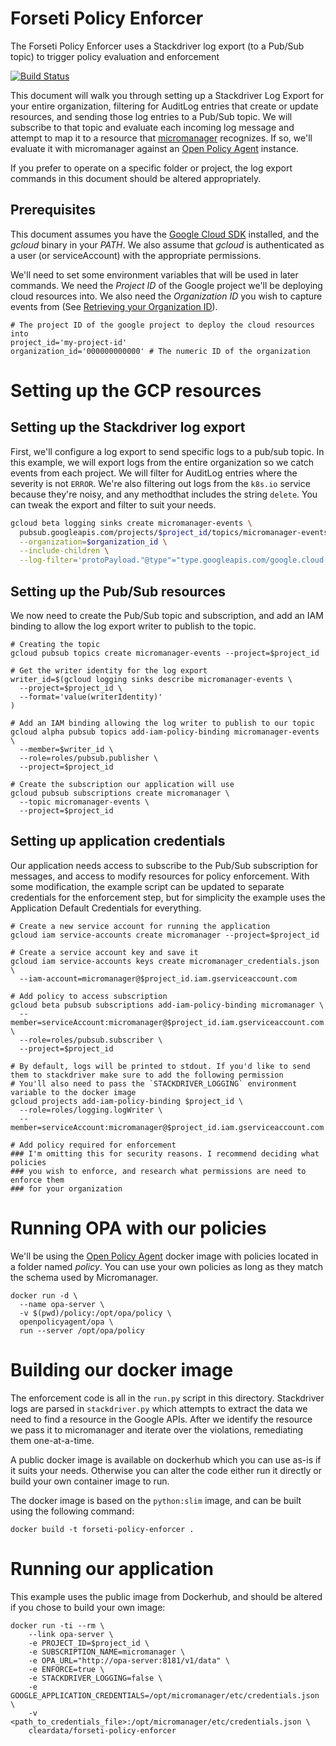 # Forseti Policy Enforcer

The Forseti Policy Enforcer uses a Stackdriver log export (to a Pub/Sub topic) to trigger policy evaluation and enforcement

[![Build Status](https://api.travis-ci.org/cleardataeng/forseti-policy-enforcer.svg?branch=master)](https://travis-ci.org/cleardataeng/forseti-policy-enforcer)

This document will walk you through setting up a Stackdriver Log Export for your entire organization, filtering for AuditLog entries that create or update resources, and sending those log entries to a Pub/Sub topic. We will subscribe to that topic and evaluate each incoming log message and attempt to map it to a resource that [micromanager](https://github.com/cleardataeng/micromanager) recognizes. If so, we'll evaluate it with micromanager against an [Open Policy Agent](https://www.openpolicyagent.org/) instance.

If you prefer to operate on a specific folder or project, the log export commands in this document should be altered appropriately.

## Prerequisites

This document assumes you have the [Google Cloud SDK](https://cloud.google.com/sdk/) installed, and the _gcloud_ binary in your _PATH_. We also assume that _gcloud_ is authenticated as a user (or serviceAccount) with the appropriate permissions.

We'll need to set some environment variables that will be used in later commands. We need the _Project ID_ of the Google project we'll be deploying cloud resources into. We also need the _Organization ID_ you wish to capture events from (See [Retrieving your Organization ID](https://cloud.google.com/resource-manager/docs/creating-managing-organization#retrieving_your_organization_id)).

```shell
# The project ID of the google project to deploy the cloud resources into
project_id='my-project-id'
organization_id='000000000000' # The numeric ID of the organization 
```

# Setting up the GCP resources

## Setting up the Stackdriver log export

First, we'll configure a log export to send specific logs to a pub/sub topic. In this example, we will export logs from the entire organization so we catch events from each project. We will filter for AuditLog entries where the severity is not `ERROR`. We're also filtering out logs from the `k8s.io` service because they're noisy, and any methodthat includes the string `delete`. You can tweak the export and filter to suit your needs.

```bash
gcloud beta logging sinks create micromanager-events \
  pubsub.googleapis.com/projects/$project_id/topics/micromanager-events \
  --organization=$organization_id \
  --include-children \
  --log-filter='protoPayload."@type"="type.googleapis.com/google.cloud.audit.AuditLog" severity!="ERROR" protoPayload.serviceName!="k8s.io" NOT protoPayload.methodName: "delete"' 
```

## Setting up the Pub/Sub resources

We now need to create the Pub/Sub topic and subscription, and add an IAM binding to allow the log export writer to publish to the topic.

```shell
# Creating the topic
gcloud pubsub topics create micromanager-events --project=$project_id

# Get the writer identity for the log export
writer_id=$(gcloud logging sinks describe micromanager-events \
  --project=$project_id \
  --format='value(writerIdentity)'
)

# Add an IAM binding allowing the log writer to publish to our topic
gcloud alpha pubsub topics add-iam-policy-binding micromanager-events \
  --member=$writer_id \
  --role=roles/pubsub.publisher \
  --project=$project_id

# Create the subscription our application will use
gcloud pubsub subscriptions create micromanager \
  --topic micromanager-events \
  --project=$project_id

```

## Setting up application credentials

Our application needs access to subscribe to the Pub/Sub subscription for messages, and access to modify resources for policy enforcement. With some modification, the example script can be updated to separate credentials for the enforcement step, but for simplicity the example uses the Application Default Credentials for everything.

```shell
# Create a new service account for running the application
gcloud iam service-accounts create micromanager --project=$project_id

# Create a service account key and save it
gcloud iam service-accounts keys create micromanager_credentials.json \
  --iam-account=micromanager@$project_id.iam.gserviceaccount.com

# Add policy to access subscription
gcloud beta pubsub subscriptions add-iam-policy-binding micromanager \
  --member=serviceAccount:micromanager@$project_id.iam.gserviceaccount.com \
  --role=roles/pubsub.subscriber \
  --project=$project_id

# By default, logs will be printed to stdout. If you'd like to send them to stackdriver make sure to add the following permission
# You'll also need to pass the `STACKDRIVER_LOGGING` environment variable to the docker image
gcloud projects add-iam-policy-binding $project_id \
  --role=roles/logging.logWriter \
  --member=serviceAccount:micromanager@$project_id.iam.gserviceaccount.com

# Add policy required for enforcement
### I'm omitting this for security reasons. I recommend deciding what policies
### you wish to enforce, and research what permissions are need to enforce them
### for your organization
```

# Running OPA with our policies

We'll be using the [Open Policy Agent](https://www.openpolicyagent.org/) docker image with policies located in a folder named _policy_. You can use your own policies as long as they match the schema used by Micromanager.

```shell
docker run -d \
  --name opa-server \
  -v $(pwd)/policy:/opt/opa/policy \
  openpolicyagent/opa \
  run --server /opt/opa/policy
```

# Building our docker image

The enforcement code is all in the `run.py` script in this directory. Stackdriver logs are parsed in `stackdriver.py` which attempts to extract the data we need to find a resource in the Google APIs. After we identify the resource we pass it to micromanager and iterate over the violations, remediating them one-at-a-time.

A public docker image is available on dockerhub which you can use as-is if it suits your needs. Otherwise you can alter the code either run it directly or build your own container image to run.

The docker image is based on the `python:slim` image, and can be built using the following command:

```shell
docker build -t forseti-policy-enforcer .
```


# Running our application

This example uses the public image from Dockerhub, and should be altered if you chose to build your own image:

```shell
docker run -ti --rm \
    --link opa-server \
    -e PROJECT_ID=$project_id \
    -e SUBSCRIPTION_NAME=micromanager \
    -e OPA_URL="http://opa-server:8181/v1/data" \
    -e ENFORCE=true \
    -e STACKDRIVER_LOGGING=false \
    -e GOOGLE_APPLICATION_CREDENTIALS=/opt/micromanager/etc/credentials.json \
    -v <path_to_credentials_file>:/opt/micromanager/etc/credentials.json \
    cleardata/forseti-policy-enforcer
```
